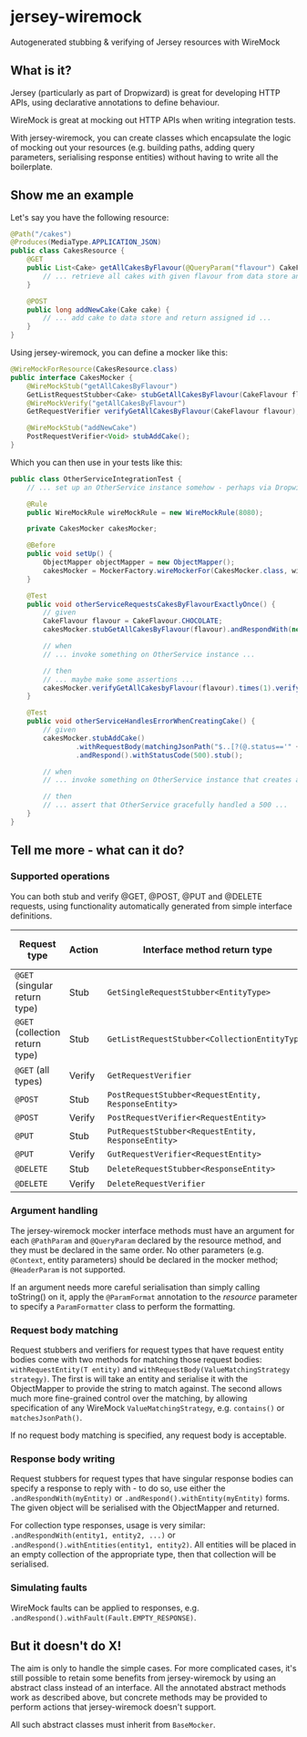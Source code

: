 # jersey-wiremock
Autogenerated stubbing & verifying of Jersey resources with WireMock

## What is it?
Jersey (particularly as part of Dropwizard) is great for developing HTTP APIs, using declarative annotations to define
behaviour.

WireMock is great at mocking out HTTP APIs when writing integration tests.

With jersey-wiremock, you can create classes which encapsulate the logic of mocking out your resources (e.g. building
paths, adding query parameters, serialising response entities) without having to write all the boilerplate.

## Show me an example

Let's say you have the following resource:

```java
@Path("/cakes")
@Produces(MediaType.APPLICATION_JSON)
public class CakesResource {
    @GET
    public List<Cake> getAllCakesByFlavour(@QueryParam("flavour") CakeFlavour flavour) {
        // ... retrieve all cakes with given flavour from data store and return result
    }

    @POST
    public long addNewCake(Cake cake) {
        // ... add cake to data store and return assigned id ...
    }
}
```

Using jersey-wiremock, you can define a mocker like this:

```java
@WireMockForResource(CakesResource.class)
public interface CakesMocker {
    @WireMockStub("getAllCakesByFlavour")
    GetListRequestStubber<Cake> stubGetAllCakesByFlavour(CakeFlavour flavour);
    @WireMockVerify("getAllCakesByFlavour")
    GetRequestVerifier verifyGetAllCakesByFlavour(CakeFlavour flavour);

    @WireMockStub("addNewCake")
    PostRequestVerifier<Void> stubAddCake();
}
```

Which you can then use in your tests like this:

```java
public class OtherServiceIntegrationTest {
    // ... set up an OtherService instance somehow - perhaps via DropwizardAppRule ...

    @Rule
    public WireMockRule wireMockRule = new WireMockRule(8080);

    private CakesMocker cakesMocker;

    @Before
    public void setUp() {
        ObjectMapper objectMapper = new ObjectMapper();
        cakesMocker = MockerFactory.wireMockerFor(CakesMocker.class, wireMockRule, objectMapper);
    }

    @Test
    public void otherServiceRequestsCakesByFlavourExactlyOnce() {
        // given
        CakeFlavour flavour = CakeFlavour.CHOCOLATE;
        cakesMocker.stubGetAllCakesByFlavour(flavour).andRespondWith(new Cake(1, flavour, "Test recipe")).stub();

        // when
        // ... invoke something on OtherService instance ...

        // then
        // ... maybe make some assertions ...
        cakesMocker.verifyGetAllCakesbyFlavour(flavour).times(1).verify();
    }

    @Test
    public void otherServiceHandlesErrorWhenCreatingCake() {
        // given
        cakesMocker.stubAddCake()
                .withRequestBody(matchingJsonPath("$..[?(@.status=='" + CakeFlavour.LEMON + "')]"))
                .andRespond().withStatusCode(500).stub();

        // when
        // ... invoke something on OtherService instance that creates a lemon cake ...

        // then
        // ... assert that OtherService gracefully handled a 500 ...
    }
}
```

## Tell me more - what can it do?

### Supported operations

You can both stub and verify @GET, @POST, @PUT and @DELETE requests, using functionality automatically generated from
simple interface definitions.

| Request type | Action | Interface method return type | Interface method annotation |
|--------------|--------|------------------------------|-----------------------------|
| `@GET` (singular return type) | Stub | `GetSingleRequestStubber<EntityType>` | `@WireMockStub` |
| `@GET` (collection return type) | Stub | `GetListRequestStubber<CollectionEntityType>` | `@WireMockStub` |
| `@GET` (all types) | Verify | `GetRequestVerifier` | `@WireMockVerify` |
| `@POST` | Stub | `PostRequestStubber<RequestEntity, ResponseEntity>` | `@WireMockStub` |
| `@POST` | Verify | `PostRequestVerifier<RequestEntity>` | `@WireMockVerify` |
| `@PUT` | Stub | `PutRequestStubber<RequestEntity, ResponseEntity>` | `@WireMockStub` |
| `@PUT` | Verify | `GutRequestVerifier<RequestEntity>` | `@WireMockVerify` |
| `@DELETE` | Stub | `DeleteRequestStubber<ResponseEntity>` | `@WireMockStub` |
| `@DELETE` | Verify | `DeleteRequestVerifier` | `@WireMockVerify` |

### Argument handling
The jersey-wiremock mocker interface methods must have an argument for each `@PathParam` and `@QueryParam` declared by the
resource method, and they must be declared in the same order. No other parameters (e.g. `@Context`, entity parameters)
should be declared in the mocker method; `@HeaderParam` is not supported.

If an argument needs more careful serialisation than simply calling toString() on it, apply the `@ParamFormat`
annotation to the _resource_ parameter to specify a `ParamFormatter` class to perform the formatting.

### Request body matching
Request stubbers and verifiers for request types that have request entity bodies come with two methods for matching
those request bodies: `withRequestEntity(T entity)` and `withRequestBody(ValueMatchingStrategy strategy)`. The first is
will take an entity and serialise it with the ObjectMapper to provide the string to match against. The second allows
much more fine-grained control over the matching, by allowing specification of any WireMock `ValueMatchingStrategy`,
e.g. `contains()` or `matchesJsonPath()`.

If no request body matching is specified, any request body is acceptable.

### Response body writing
Request stubbers for request types that have singular response bodies can specify a response to reply with - to do so,
use either the `.andRespondWith(myEntity)` or `.andRespond().withEntity(myEntity)` forms. The given object will be
serialised with the ObjectMapper and returned.

For collection type responses, usage is very similar: `.andRespondWith(entity1, entity2, ...)` or
`.andRespond().withEntities(entity1, entity2)`. All entities will be placed in an empty collection of the appropriate
type, then that collection will be serialised.

### Simulating faults
WireMock faults can be applied to responses, e.g. `.andRespond().withFault(Fault.EMPTY_RESPONSE)`.

## But it doesn't do X!
The aim is only to handle the simple cases. For more complicated cases, it's still possible to retain some benefits
from jersey-wiremock by using an abstract class instead of an interface. All the annotated abstract methods work as
described above, but concrete methods may be provided to perform actions that jersey-wiremock doesn't support.

All such abstract classes must inherit from `BaseMocker`.